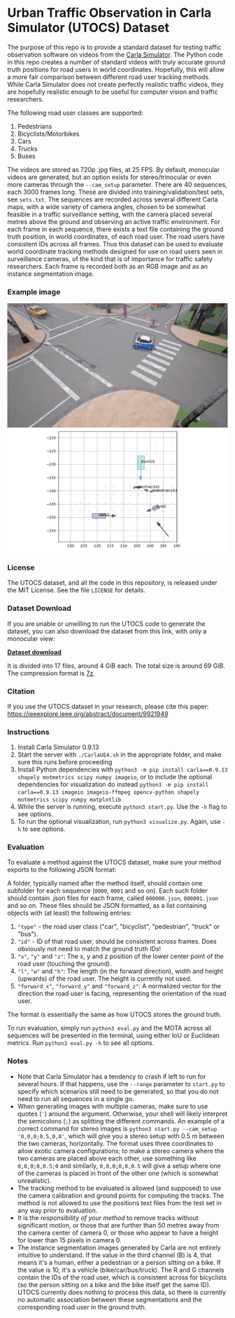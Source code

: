 # Urban Traffic Observation in Carla Simulator (UTOCS) Dataset

The purpose of this repo is to provide a standard dataset for testing traffic observation software on videos from the [Carla Simulator](http://carla.org/). The Python code in this repo creates a number of standard videos with truly accurate ground truth positions for road users in world coordinates. Hopefully, this will allow a more fair comparison between different road user tracking methods. While Carla Simulator does not create perfectly realistic traffic videos, they are hopefully realistic enough to be useful for computer vision and traffic researchers.

The following road user classes are supported:
1. Pedestrians
1. Bicyclists/Motorbikes
1. Cars
1. Trucks
1. Buses

The videos are stored as 720p .jpg files, at 25 FPS. By default, monocular videos are generated, but an option exists for stereo/trinocular or even more cameras through the `--cam_setup` parameter. There are 40 sequences, each 3000 frames long. These are divided into training/validation/test sets, see `sets.txt`. The sequences are recorded across several different Carla maps, with a wide variety of camera angles, chosen to be somewhat feasible in a traffic surveillance setting, with the camera placed several metres above the ground and observing an active traffic environment. For each frame in each sequence, there exists a text file containing the ground truth position, in world coordinates, of each road user. The road users have consistent IDs across all frames. Thus this dataset can be used to evaluate world coordinate tracking methods designed for use on road users seen in surveillance cameras, of the kind that is of importance for traffic safety researchers. Each frame is recorded both as an RGB image and as an instance segmentation image.

### Example image
![Example image from UTOCS](https://raw.githubusercontent.com/ahrnbom/utocs/main/examples/example1.jpg)

### License
The UTOCS dataset, and all the code in this repository, is released under the MIT License. See the file `LICENSE` for details.

### Dataset Download
If you are unable or unwilling to run the UTOCS code to generate the dataset, you can also download the dataset from this link, with only a monocular view:

[**Dataset download**](https://lunduniversityo365-my.sharepoint.com/:f:/g/personal/ma7467ah_lu_se/EjhHOTOxxI9CrMdXjydDW6ABSC35enpp2yh8e1IhlVdi_A?e=DvX156)

It is divided into 17 files, around 4 GiB each. The total size is around 69 GiB. The compression format is [7z](https://www.7-zip.org/).

### Citation
If you use the UTOCS dataset in your research, please cite this paper:
https://ieeexplore.ieee.org/abstract/document/9921949

### Instructions
1. Install Carla Simulator 0.9.13
1. Start the server with `./CarlaUE4.sh` in the appropriate folder, and make sure this runs before proceeding
1. Install Python dependencies with `python3 -m pip install carla==0.9.13 shapely motmetrics scipy numpy imageio`, or to include the optional dependencies for visualization do instead `python3 -m pip install carla==0.9.13 imageio imageio-ffmpeg opencv-python shapely motmetrics scipy numpy matplotlib`
1. While the server is running, execute `python3 start.py`. Use the `-h` flag to see options. 
1. To run the optional visualization, run `python3 visualize.py`. Again, use `-h` to see options.

### Evaluation
To evaluate a method against the UTOCS dataset, make sure your method exports to the following JSON format:

A folder, typically named after the method itself, should contain one subfolder for each sequence (`0000`, `0001` and so on). Each such folder should contain .json files for each frame, called `000000.json`, `000001.json` and so on. These files should be JSON formatted, as a list containing objects with (at least) the following entries:
1. `"type"` - the road user class ("car", "bicyclist", "pedestrian", "truck" or "bus").
1. `"id"` - ID of that road user, should be consistent across frames. Does obviously not need to match the ground truth IDs!
1. `"x"`, `"y"` and `"z"`: The x, y and z position of the lower center point of the road user (touching the ground).
1. `"l"`, `"w"` and `"h"`: The length (in the forward direction), width and height (upwards) of the road user. The height is currently not used.
1. `"forward_x"`, `"forward_y"` and `"forward_z"`: A normalized vector for the direction the road user is facing, representing the orientation of the road user.

The format is essentially the same as how UTOCS stores the ground truth. 

To run evaluation, simply run `python3 eval.py` and the MOTA across all sequences will be presented in the terminal, using either IoU or Euclidean metrics. Run `python3 eval.py -h` to see all options.

### Notes
- Note that Carla Simulator has a tendency to crash if left to run for several hours. If that happens, use the `--range` parameter to `start.py` to specify which scenarios still need to be generated, so that you do not need to run all sequences in a single go.
- When generating images with multiple cameras, make sure to use quotes (`'`) around the argument. Otherwise, your shell will likely interpret the semicolons (`;`) as splitting the different commands. An example of a correct command for stereo images is `python3 start.py --cam_setup '0,0,0;0.5,0,0'`, which will give you a stereo setup with 0.5 m between the two cameras, horizontally. The format uses three coordinates to allow exotic camera configurations; to make a stereo camera where the two cameras are placed above each other, use something like `0,0,0;0,0.5;0` and similarly, `0,0,0;0,0,0.5` will give a setup where one of the cameras is placed in front of the other one (which is somewhat unrealistic).
- The tracking method to be evaluated is allowed (and supposed) to use the camera calibration and ground points for computing the tracks. The method is not allowed to use the positions text files from the test set in any way prior to evaluation. 
- It is the *responsibility of your method* to remove tracks without significant motion, or those that are further than 50 metres away from the camera center of camera 0, or those who appear to have a height for lower than 15 pixels in camera 0.
- The instance segmentation images generated by Carla are not entirely intuitive to understand. If the value in the third channel (B) is 4, that means it's a human, either a pedestrian or a person sitting on a bike. If the value is 10, it's a vehicle (bike/car/bus/truck). The R and G channels contain the IDs of the road user, which is consistent across for bicyclists (so the person sitting on a bike and the bike itself get the same ID). UTOCS currently does nothing to process this data, so there is currently no automatic association between these segmentations and the corresponding road user in the ground truth.

